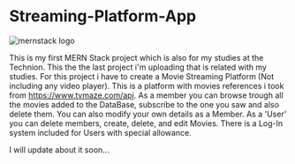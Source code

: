 # Streaming-Platform-App

![mernstack logo](https://user-images.githubusercontent.com/76798407/131912868-6cab4f50-d61a-4658-9ed5-564d0f29bdbd.png)

This is my first MERN Stack project which is also for my studies at the Technion. This the the last project i'm uploading that is related with my studies.
For this project i have to create a Movie Streaming Platform (Not including any video player). This is a platform with movies references i took from https://www.tvmaze.com/api. As a member you can browse trough all the movies added to the DataBase, subscribe to the one you saw and also delete them.
You can also modify your own details as a Member. As a 'User' you can delete members, create, delete, and edit Movies. There is a Log-In system included for Users with special allowance.

I will update about it soon...
